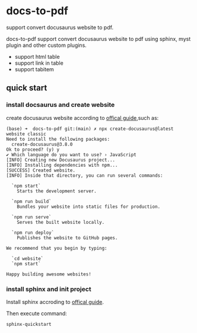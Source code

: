 # docs-to-pdf

support convert docusaurus website to pdf.

docs-to-pdf support convert docusaurus website to pdf using sphinx, myst plugin and other custom plugins.

- support html table
- support link in table
- support tabitem

## quick start

### install docsaurus and create website

create docusaurus website according to [offical guide](https://docusaurus.io/docs),such as:

```shell
(base) ➜  docs-to-pdf git:(main) ✗ npx create-docusaurus@latest website classic
Need to install the following packages:
  create-docusaurus@3.8.0
Ok to proceed? (y) y
✔ Which language do you want to use? › JavaScript
[INFO] Creating new Docusaurus project...
[INFO] Installing dependencies with npm...
[SUCCESS] Created website.
[INFO] Inside that directory, you can run several commands:

  `npm start`
    Starts the development server.

  `npm run build`
    Bundles your website into static files for production.

  `npm run serve`
    Serves the built website locally.

  `npm run deploy`
    Publishes the website to GitHub pages.

We recommend that you begin by typing:

  `cd website`
  `npm start`

Happy building awesome websites!

```

### install sphinx and init project

Install sphinx accroding to [offical guide](https://www.sphinx-doc.org/en/master/usage/installation.html).

Then execute command:

```shell
sphinx-quickstart
```
